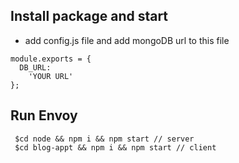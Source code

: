 ## Install package and start

- add config.js file and add mongoDB url to this file

```
module.exports = {
  DB_URL:
    'YOUR URL'
};
```

## Run Envoy

```
 $cd node && npm i && npm start // server
 $cd blog-appt && npm i && npm start // client
```

